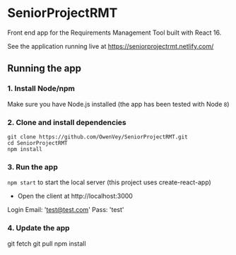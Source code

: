 # SeniorProjectRMT

Front end app for the Requirements Management Tool built with React 16.

See the application running live at https://seniorprojectrmt.netlify.com/

## Running the app

### 1. Install Node/npm

Make sure you have Node.js installed (the app has been tested with Node `8`)

### 2. Clone and install dependencies

```
git clone https://github.com/OwenVey/SeniorProjectRMT.git
cd SeniorProjectRMT
npm install
```

### 3. Run the app

`npm start` to start the local server (this project uses create-react-app)

- Open the client at http://localhost:3000

Login
Email: 'test@test.com'
Pass: 'test'

### 4. Update the app

git fetch
git pull
npm install

